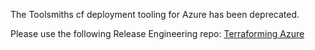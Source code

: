 The Toolsmiths cf deployment tooling for Azure has been deprecated.

Please use the following Release Engineering repo:  [Terraforming Azure](https://github.com/pivotal-cf/terraforming-azure)
